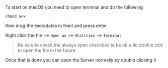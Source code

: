 To start on macOS you need to open terminal and do the following

```
chmod a+x
```

then drag the executable in front and press enter

Right click the file --> `Open as` --> `Utilities` --> `Terminal`
> Be sure to check the always open checkbox to be able do double cick to open the file in the future

Once that is done you can open the Server normally by double clicking it
